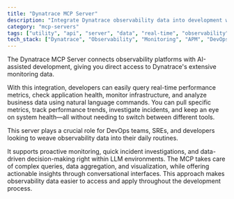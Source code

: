 ```yaml
---
title: "Dynatrace MCP Server"
description: "Integrate Dynatrace observability data into development workflows. Access real-time monitoring through LLMs."
category: "mcp-servers"
tags: ["utility", "api", "server", "data", "real-time", "observability", "AI", "performance metrics", "incident investigation"]
tech_stack: ["Dynatrace", "Observability", "Monitoring", "APM", "DevOps", "LLM"]
---
```


The Dynatrace MCP Server connects observability platforms with AI-assisted development, giving you direct access to Dynatrace's extensive monitoring data. 

With this integration, developers can easily query real-time performance metrics, check application health, monitor infrastructure, and analyze business data using natural language commands. You can pull specific metrics, track performance trends, investigate incidents, and keep an eye on system health—all without needing to switch between different tools.

This server plays a crucial role for DevOps teams, SREs, and developers looking to weave observability data into their daily routines. 

It supports proactive monitoring, quick incident investigations, and data-driven decision-making right within LLM environments. The MCP takes care of complex queries, data aggregation, and visualization, while offering actionable insights through conversational interfaces. This approach makes observability data easier to access and apply throughout the development process.